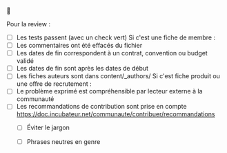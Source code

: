 🙂

Pour la review :
- [ ] Les tests passent (avec un check vert)
Si c'est une fiche de membre : 
- [ ] Les commentaires ont été effacés du fichier
- [ ] Les dates de fin correspondent à un contrat, convention ou budget validé
- [ ] Les dates de fin sont après les dates de début
- [ ] Les fiches auteurs sont dans content/_authors/
Si c'est fiche produit ou une offre de recrutement : 
- [ ] Le problème exprimé est compréhensible par lecteur externe à la communauté
- [ ] Les recommandations de contribution sont prise en compte https://doc.incubateur.net/communaute/contribuer/recommandations
  - [ ] Éviter le jargon
  - [ ] Phrases neutres en genre
  
